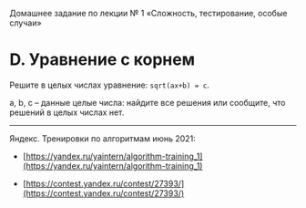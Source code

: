 Домашнее задание по лекции № 1 «Сложность, тестирование, особые случаи»

# D. Уравнение с корнем

Решите в целых числах уравнение: `sqrt(ax+b) = c`.

a, b, c – данные целые числа: найдите все решения или сообщите, что решений в целых числах нет.

---

Яндекс. Тренировки по алгоритмам июнь 2021:

- [https://yandex.ru/yaintern/algorithm-training_1](https://yandex.ru/yaintern/algorithm-training_1)

- [https://contest.yandex.ru/contest/27393/](https://contest.yandex.ru/contest/27393/)
